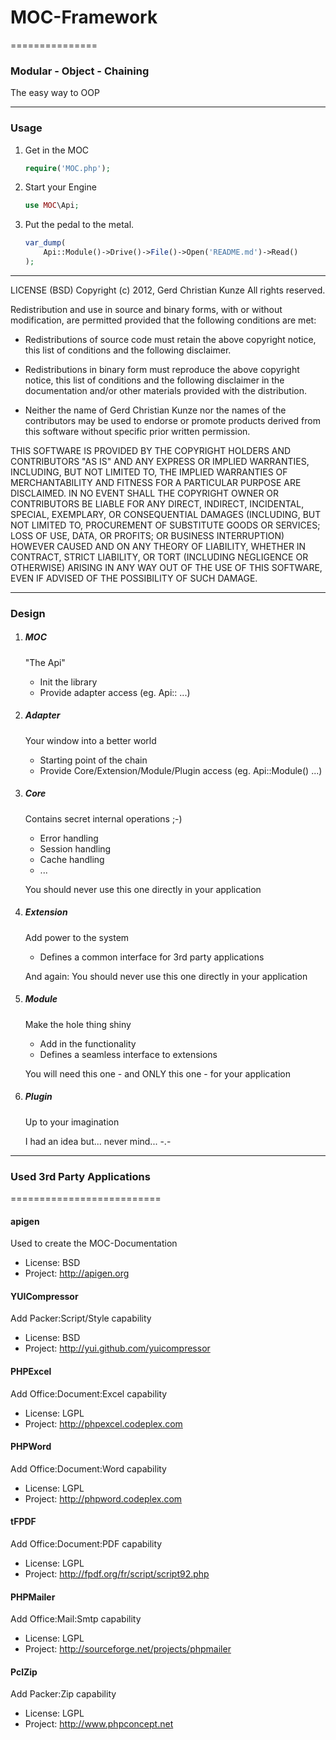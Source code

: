 # MOC-Framework
===============

### Modular - Object - Chaining
The easy way to OOP

------------------------------------------------------------------------------------------------------------------------

### Usage

1. Get in the MOC

	```php
	require('MOC.php');
	```
2. Start your Engine

	```php
	use MOC\Api;
	```
3. Put the pedal to the metal.

	```php
	var_dump(
		Api::Module()->Drive()->File()->Open('README.md')->Read()
	);
	```

------------------------------------------------------------------------------------------------------------------------


LICENSE (BSD)
Copyright (c) 2012, Gerd Christian Kunze
All rights reserved.

Redistribution and use in source and binary forms, with or without
modification, are permitted provided that the following conditions are
met:

 * Redistributions of source code must retain the above copyright
   notice, this list of conditions and the following disclaimer.

 * Redistributions in binary form must reproduce the above copyright
   notice, this list of conditions and the following disclaimer in the
   documentation and/or other materials provided with the distribution.

 * Neither the name of Gerd Christian Kunze nor the names of the
   contributors may be used to endorse or promote products derived from
   this software without specific prior written permission.

THIS SOFTWARE IS PROVIDED BY THE COPYRIGHT HOLDERS AND CONTRIBUTORS "AS
IS" AND ANY EXPRESS OR IMPLIED WARRANTIES, INCLUDING, BUT NOT LIMITED TO,
THE IMPLIED WARRANTIES OF MERCHANTABILITY AND FITNESS FOR A PARTICULAR
PURPOSE ARE DISCLAIMED. IN NO EVENT SHALL THE COPYRIGHT OWNER OR
CONTRIBUTORS BE LIABLE FOR ANY DIRECT, INDIRECT, INCIDENTAL, SPECIAL,
EXEMPLARY, OR CONSEQUENTIAL DAMAGES (INCLUDING, BUT NOT LIMITED TO,
PROCUREMENT OF SUBSTITUTE GOODS OR SERVICES; LOSS OF USE, DATA, OR
PROFITS; OR BUSINESS INTERRUPTION) HOWEVER CAUSED AND ON ANY THEORY OF
LIABILITY, WHETHER IN CONTRACT, STRICT LIABILITY, OR TORT (INCLUDING
NEGLIGENCE OR OTHERWISE) ARISING IN ANY WAY OUT OF THE USE OF THIS
SOFTWARE, EVEN IF ADVISED OF THE POSSIBILITY OF SUCH DAMAGE.


------------------------------------------------------------------------------------------------------------------------

### Design

1. ##### MOC
	"The Api"
	- Init the library
	- Provide adapter access (eg. Api:: ...)


2. ##### Adapter
	Your window into a better world
	- Starting point of the chain
	- Provide Core/Extension/Module/Plugin access (eg. Api::Module() ...)


3. ##### Core
	Contains secret internal operations ;-)
	- Error handling
	- Session handling
	- Cache handling
	- ...

	You should never use this one directly in your application


4. ##### Extension
	Add power to the system
	- Defines a common interface for 3rd party applications

	And again: You should never use this one directly in your application


5. ##### Module
	Make the hole thing shiny
	- Add in the functionality
	- Defines a seamless interface to extensions

	You will need this one - and ONLY this one - for your application


6. ##### Plugin
	Up to your imagination

	I had an idea but... never mind... -.-


------------------------------------------------------------------------------------------------------------------------

### Used 3rd Party Applications
==========================

#### apigen
Used to create the MOC-Documentation
- License: BSD
- Project: http://apigen.org

#### YUICompressor
Add Packer:Script/Style capability
- License: BSD
- Project: http://yui.github.com/yuicompressor

#### PHPExcel
Add Office:Document:Excel capability
- License: LGPL
- Project: http://phpexcel.codeplex.com

#### PHPWord
Add Office:Document:Word capability
- License: LGPL
- Project: http://phpword.codeplex.com

#### tFPDF
Add Office:Document:PDF capability
- License: LGPL
- Project: http://fpdf.org/fr/script/script92.php

#### PHPMailer
Add Office:Mail:Smtp capability
- License: LGPL
- Project: http://sourceforge.net/projects/phpmailer

#### PclZip
Add Packer:Zip capability
- License: LGPL
- Project: http://www.phpconcept.net
